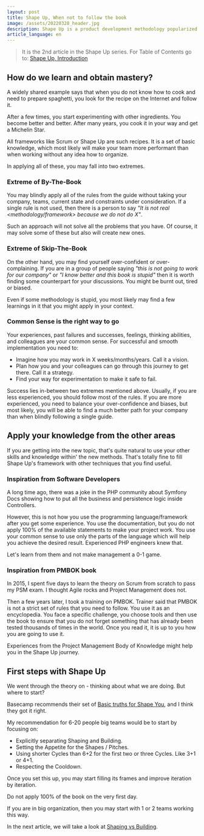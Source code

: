 ```yaml
---
layout: post
title: Shape Up, When not to follow the book
image: /assets/20220328_header.jpg
description: Shape Up is a product development methodology popularized thanks to Ryan Singer, a Head of Product Strategy at Basecamp. I cover the topics not entirely covered in the book to make your implementation of Shape Up much easier. 
article_language: en
---
```


> It is the 2nd article in the Shape Up series. For Table of Contents go to: [Shape Up, Introduction](https://rmakara.github.io/Shape-Up-Introduction)

## How do we learn and obtain mastery?

A widely shared example says that when you do not know how to cook and need to prepare spaghetti, you look for the recipe on the Internet and follow it. 

After a few times, you start experimenting with other ingredients. You become better and better. After many years, you cook it in your way and get a Michelin Star.

All frameworks like Scrum or Shape Up are such recipes. It is a set of basic knowledge, which most likely will make your team more performant than when working without any idea how to organize. 

In applying all of these, you may fall into two extremes.

### Extreme of By-The-Book

You may blindly apply all of the rules from the guide without taking your company, teams, current state and constraints under consideration. If a single rule is not used, then there is a person to say _"It is not real <methodology/framework> because we do not do X"_. 

Such an approach will not solve all the problems that you have. Of course, it may solve some of these but also will create new ones. 

### Extreme of Skip-The-Book

On the other hand, you may find yourself over-confident or over-complaining. If you are in a group of people saying _"this is not going to work for our company"_ or _"I know better and this book is stupid"_ then it is worth finding some counterpart for your discussions. You might be burnt out, tired or biased. 

Even if some methodology is stupid, you most likely may find a few learnings in it that you might apply in your context. 

### Common Sense is the right way to go

Your experiences, past failures and successes, feelings, thinking abilities, and colleagues are your common sense. For successful and smooth implementation you need to:

* Imagine how you may work in X weeks/months/years. Call it a vision.
* Plan how you and your colleagues can go through this journey to get there. Call it a strategy. 
* Find your way for experimentation to make it safe to fail.

Success lies in-between two extremes mentioned above. Usually, if you are less experienced, you should follow most of the rules. If you are more experienced, you need to balance your over-confidence and biases, but most likely, you will be able to find a much better path for your company than when blindly following a single guide.

## Apply your knowledge from the other areas

If you are getting into the new topic, that's quite natural to use your other skills and knowledge within' the new methods. That's totally fine to fill Shape Up's framework with other techniques that you find useful.

### Inspiration from Software Developers

A long time ago, there was a joke in the PHP community about Symfony Docs showing how to put all the business and persistence logic inside Controllers. 

However, this is not how you use the programming language/framework after you get some experience. You use the documentation, but you do not apply 100% of the available statements to make your project work. You use your common sense to use only the parts of the language which will help you achieve the desired result. Experienced PHP engineers knew that.

Let's learn from them and not make management a 0-1 game.

### Inspiration from PMBOK book

In 2015, I spent five days to learn the theory on Scrum from scratch to pass my PSM  exam. I thought Agile rocks and Project Management does not. 

Then a few years later, I took a training on PMBOK. Trainer said that PMBOK is not a strict set of rules that you need to follow. You use it as an encyclopedia. You face a specific challenge, you choose tools and then use the book to ensure that you do not forget something that has already been tested thousands of times in the world. Once you read it, it is up to you how you are going to use it.

Experiences from the Project Management Body of Knowledge might help you in the Shape Up journey. 

## First steps with Shape Up

We went through the theory on - thinking about what we are doing. But where to start?

Basecamp recommends their set of [Basic truths for Shape You](https://basecamp.com/shapeup/4.1-appendix-02), and I think they got it right. 

My recommendation for 6-20 people big teams would be to start by focusing on:
* Explicitly separating Shaping and Building.
* Setting the Appetite for the Shapes / Pitches.
* Using shorter Cycles than 6+2 for the first two or three Cycles. Like 3+1 or 4+1.
* Respecting the Cooldown.

Once you set this up, you may start filling its frames and improve iteration by iteration.

Do not apply 100% of the book on the very first day. 

If you are in big organization, then you may start with 1 or 2 teams working this way.

In the next article, we will take a look at [Shaping vs Building](https://rmakara.github.io/Shape-Up-Shaping-vs-Building).